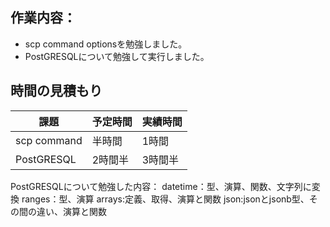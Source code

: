 ## 作業内容：
* scp command optionsを勉強しました。
* PostGRESQLについて勉強して実行しました。
## 時間の見積もり
課題 | 予定時間 | 実績時間
-- | -- | --
scp command | 半時間 | 1時間
PostGRESQL | 2時間半 | 3時間半

PostGRESQLについて勉強した内容：
datetime：型、演算、関数、文字列に変換
ranges：型、演算
arrays:定義、取得、演算と関数
json:jsonとjsonb型、その間の違い、演算と関数
